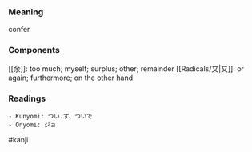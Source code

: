 ### Meaning

confer

### Components

[[余]]: too much; myself; surplus; other; remainder [[Radicals/又|又]]: or again; furthermore; on the other hand

### Readings

```
- Kunyomi: つい.ず、ついで
- Onyomi: ジョ
```

#kanji